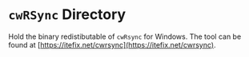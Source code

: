 # `cwRSync` Directory
Hold the binary redistibutable of `cwRsync` for Windows. 
The tool can be found at [https://itefix.net/cwrsync](https://itefix.net/cwrsync).